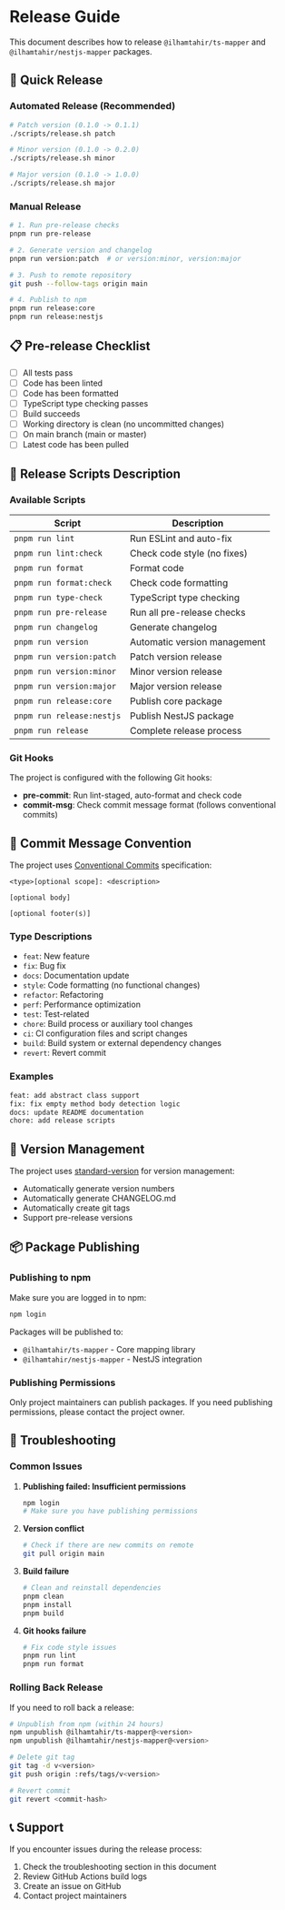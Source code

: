 # Release Guide

This document describes how to release `@ilhamtahir/ts-mapper` and `@ilhamtahir/nestjs-mapper` packages.

## 🚀 Quick Release

### Automated Release (Recommended)

```bash
# Patch version (0.1.0 -> 0.1.1)
./scripts/release.sh patch

# Minor version (0.1.0 -> 0.2.0)
./scripts/release.sh minor

# Major version (0.1.0 -> 1.0.0)
./scripts/release.sh major
```

### Manual Release

```bash
# 1. Run pre-release checks
pnpm run pre-release

# 2. Generate version and changelog
pnpm run version:patch  # or version:minor, version:major

# 3. Push to remote repository
git push --follow-tags origin main

# 4. Publish to npm
pnpm run release:core
pnpm run release:nestjs
```

## 📋 Pre-release Checklist

- [ ] All tests pass
- [ ] Code has been linted
- [ ] Code has been formatted
- [ ] TypeScript type checking passes
- [ ] Build succeeds
- [ ] Working directory is clean (no uncommitted changes)
- [ ] On main branch (main or master)
- [ ] Latest code has been pulled

## 🔧 Release Scripts Description

### Available Scripts

| Script                    | Description                  |
| ------------------------- | ---------------------------- |
| `pnpm run lint`           | Run ESLint and auto-fix      |
| `pnpm run lint:check`     | Check code style (no fixes)  |
| `pnpm run format`         | Format code                  |
| `pnpm run format:check`   | Check code formatting        |
| `pnpm run type-check`     | TypeScript type checking     |
| `pnpm run pre-release`    | Run all pre-release checks   |
| `pnpm run changelog`      | Generate changelog           |
| `pnpm run version`        | Automatic version management |
| `pnpm run version:patch`  | Patch version release        |
| `pnpm run version:minor`  | Minor version release        |
| `pnpm run version:major`  | Major version release        |
| `pnpm run release:core`   | Publish core package         |
| `pnpm run release:nestjs` | Publish NestJS package       |
| `pnpm run release`        | Complete release process     |

### Git Hooks

The project is configured with the following Git hooks:

- **pre-commit**: Run lint-staged, auto-format and check code
- **commit-msg**: Check commit message format (follows conventional commits)

## 📝 Commit Message Convention

The project uses [Conventional Commits](https://www.conventionalcommits.org/) specification:

```
<type>[optional scope]: <description>

[optional body]

[optional footer(s)]
```

### Type Descriptions

- `feat`: New feature
- `fix`: Bug fix
- `docs`: Documentation update
- `style`: Code formatting (no functional changes)
- `refactor`: Refactoring
- `perf`: Performance optimization
- `test`: Test-related
- `chore`: Build process or auxiliary tool changes
- `ci`: CI configuration files and script changes
- `build`: Build system or external dependency changes
- `revert`: Revert commit

### Examples

```bash
feat: add abstract class support
fix: fix empty method body detection logic
docs: update README documentation
chore: add release scripts
```

## 🔄 Version Management

The project uses [standard-version](https://github.com/conventional-changelog/standard-version) for version management:

- Automatically generate version numbers
- Automatically generate CHANGELOG.md
- Automatically create git tags
- Support pre-release versions

## 📦 Package Publishing

### Publishing to npm

Make sure you are logged in to npm:

```bash
npm login
```

Packages will be published to:

- `@ilhamtahir/ts-mapper` - Core mapping library
- `@ilhamtahir/nestjs-mapper` - NestJS integration

### Publishing Permissions

Only project maintainers can publish packages. If you need publishing permissions, please contact the project owner.

## 🚨 Troubleshooting

### Common Issues

1. **Publishing failed: Insufficient permissions**

   ```bash
   npm login
   # Make sure you have publishing permissions
   ```

2. **Version conflict**

   ```bash
   # Check if there are new commits on remote
   git pull origin main
   ```

3. **Build failure**

   ```bash
   # Clean and reinstall dependencies
   pnpm clean
   pnpm install
   pnpm build
   ```

4. **Git hooks failure**
   ```bash
   # Fix code style issues
   pnpm run lint
   pnpm run format
   ```

### Rolling Back Release

If you need to roll back a release:

```bash
# Unpublish from npm (within 24 hours)
npm unpublish @ilhamtahir/ts-mapper@<version>
npm unpublish @ilhamtahir/nestjs-mapper@<version>

# Delete git tag
git tag -d v<version>
git push origin :refs/tags/v<version>

# Revert commit
git revert <commit-hash>
```

## 📞 Support

If you encounter issues during the release process:

1. Check the troubleshooting section in this document
2. Review GitHub Actions build logs
3. Create an issue on GitHub
4. Contact project maintainers
